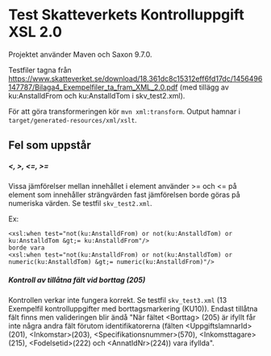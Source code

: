Test Skatteverkets Kontrolluppgift XSL 2.0
==========================================

Projektet använder Maven och Saxon 9.7.0.

Testfiler tagna från https://www.skatteverket.se/download/18.361dc8c15312eff6fd17dc/1456496147787/Bilaga4_Exempelfiler_ta_fram_XML_2.0.pdf 
(med tillägg av ku:AnstalldFrom och ku:AnstalldTom i skv_test2.xml).

För att göra transformeringen kör ```mvn xml:transform```. 
Output hamnar i ```target/generated-resources/xml/xslt```.

Fel som uppstår
---------------

##### <, >, <=, >=
Vissa jämförelser mellan innehållet i element använder >= och <= på element som innehåller strängvärden fast jämförelsen borde göras på numeriska värden.
Se testfil ```skv_test2.xml```.

Ex:
```
<xsl:when test="not(ku:AnstalldFrom) or not(ku:AnstalldTom) or ku:AnstalldTom &gt;= ku:AnstalldFrom"/>
borde vara
<xsl:when test="not(ku:AnstalldFrom) or not(ku:AnstalldTom) or numeric(ku:AnstalldTom) &gt;= numeric(ku:AnstalldFrom)"/>
```

##### Kontroll av tillåtna fält vid borttag (205)
Kontrollen verkar inte fungera korrekt. Se testfil ```skv_test3.xml``` (13 Exempelfil kontrolluppgifter med borttagsmarkering (KU10)).
Endast tillåtna fält finns men valideringen blir ändå "När fältet &lt;Borttag&gt; (205) är ifyllt får inte några andra fält förutom identifikatorerna (fälten &lt;UppgiftslamnarId&gt;(201), &lt;Inkomstar&gt;(203), &lt;Specifikationsnummer&gt;(570), &lt;Inkomsttagare&gt;(215), &lt;Fodelsetid&gt;(222) och &lt;AnnatIdNr&gt;(224)) vara ifyllda".
